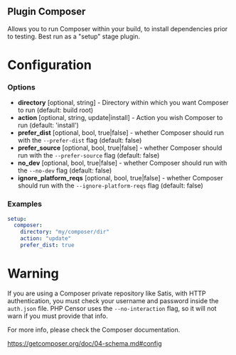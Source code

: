 Plugin Composer
---------------

Allows you to run Composer within your build, to install dependencies prior to testing. Best run as a "setup" stage plugin.

Configuration
=============

### Options

* **directory** [optional, string] - Directory within which you want Composer to run (default: build root) 
* **action** [optional, string, update|install] - Action you wish Composer to run (default: 'install')
* **prefer_dist** [optional, bool, true|false] - whether Composer should run with the `--prefer-dist` flag (default: false)
* **prefer_source** [optional, bool, true|false] - whether Composer should run with the `--prefer-source` flag (default: false)
* **no_dev** [optional, bool, true|false] - whether Composer should run with the `--no-dev` flag (default: false)
* **ignore_platform_reqs** [optional, bool, true|false] - whether Composer should run with the `--ignore-platform-reqs` flag (default: false)

### Examples

```yml
setup:
  composer:
    directory: "my/composer/dir"
    action: "update"
    prefer_dist: true
```

Warning
=======

If you are using a Composer private repository like Satis, with HTTP authentication, you must check your username and password inside the ```auth.json``` file. PHP Censor uses the ```--no-interaction``` flag, so it will not warn if you must provide that info.

For more info, please check the Composer documentation.

https://getcomposer.org/doc/04-schema.md#config
